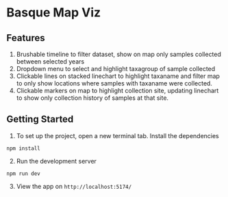 # Basque Map Viz

## Features
1. Brushable timeline to filter dataset, show on map only samples collected between selected years
2. Dropdown menu to select and highlight taxagroup of sample collected
3. Clickable lines on stacked linechart to highlight taxaname and filter map to only show locations where samples with taxaname were collected.
4. Clickable markers on map to highlight collection site, updating linechart to show only collection history of samples at that site.

## Getting Started
1. To set up the project, open a new terminal tab. Install the dependencies
```
npm install
```

2. Run the development server
```
npm run dev
```

3. View the app on `http://localhost:5174/`